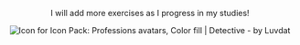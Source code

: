 <p align = "center">
   I will add more exercises as I progress in my studies!
</p>

<div align = "center">
   <img alt="Icon for Icon Pack: Professions avatars, Color fill | Detective - by Luvdat" src="https://user-images.githubusercontent.com/74280280/235567061-9f0fdd8c-385d-4595-a749-be2ec79cf552.png" />
</div>
